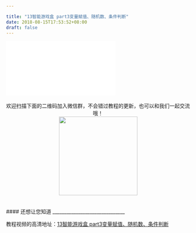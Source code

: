 ```yaml
---

title: "13智能游戏盒 part3变量赋值、随机数、条件判断"
date: 2018-08-15T17:53:52+08:00
draft: false
---
```



<div class="video">
<iframe src="//player.bilibili.com/player.html?aid=34639428&cid=60550594&page=1" scrolling="no" border="0" frameborder="no" framespacing="0" allowfullscreen="true"> </iframe>
</div>

<Br/>


<center>欢迎扫描下面的二维码加入微信群，不会错过教程的更新，也可以和我们一起交流哦！</center >

<center><img src="../../img/WechatIMG1189.jpeg" style="width: 215px; margin: unset;"/></center >
<Br/>
<Br/>
#### 还想让您知道
_______________________________

教程视频的高清地址：[13智能游戏盒 part3变量赋值、随机数、条件判断](https://www.bilibili.com/video/av34639428/)


